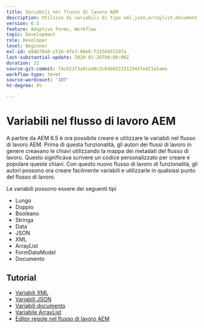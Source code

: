 ```yaml
---
title: Variabili nel flusso di lavoro AEM
description: Utilizzo di variabili di tipo xml,json,arraylist,document nel flusso di lavoro di AEM
version: 6.5
feature: Adaptive Forms, Workflow
topic: Development
role: Developer
level: Beginner
exl-id: e84b70a0-c51b-4fe3-80e8-f3156931297a
last-substantial-update: 2020-01-26T00:00:00Z
duration: 22
source-git-commit: f4c621f3a9caa8c2c64b8323312343fe421a5aee
workflow-type: tm+mt
source-wordcount: '107'
ht-degree: 8%

---
```


# Variabili nel flusso di lavoro AEM

A partire da AEM 6.5 è ora possibile creare e utilizzare le variabili nel flusso di lavoro AEM. Prima di questa funzionalità, gli autori dei flussi di lavoro in genere creavano le chiavi utilizzando la mappa dei metadati del flusso di lavoro. Questo significava scrivere un codice personalizzato per creare e popolare queste chiavi. Con questo nuovo flusso di lavoro di funzionalità, gli autori possono ora creare facilmente variabili e utilizzarle in qualsiasi punto del flusso di lavoro.

Le variabili possono essere dei seguenti tipi

* Lungo
* Doppio
* Booleano
* Stringa
* Data
* JSON
* XML
* ArrayList
* FormDataModel
* Documento

## Tutorial

* [Variabili XML](part1.md)
* [Variabili JSON](part2.md)
* [Variabili documento](part3.md)
* [Variabile ArrayList](part4.md)
* [Editor regole nel flusso di lavoro AEM](part5.md)
